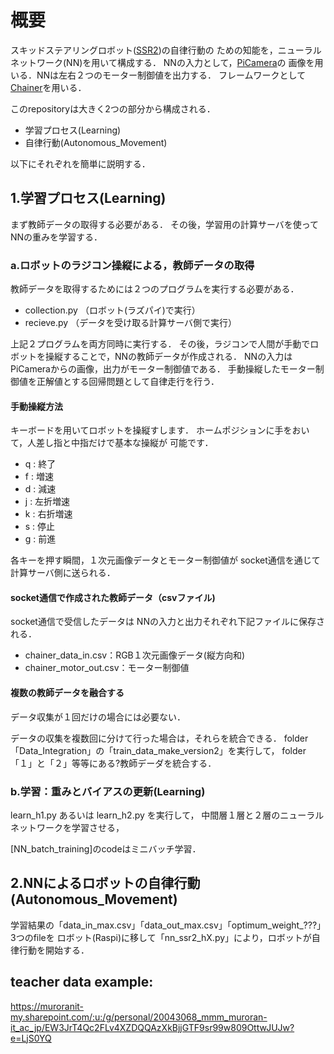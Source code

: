 # 概要
スキッドステアリングロボット([SSR2](https://github.com/HondaLab/SSR2))の自律行動の
ための知能を，ニューラルネットワーク(NN)を用いて構成する．
NNの入力として，[PiCamera](https://github.com/HondaLab/camera-on-raspi/tree/main)の
画像を用いる．NNは左右２つのモーター制御値を出力する．
フレームワークとして[Chainer](https://tutorials.chainer.org/ja/)を用いる．

このrepositoryは大きく2つの部分から構成される．
* 学習プロセス(Learning)
* 自律行動(Autonomous_Movement)

以下にそれぞれを簡単に説明する．

## 1.学習プロセス(Learning)
まず教師データの取得する必要がある．
その後，学習用の計算サーバを使ってNNの重みを学習する．
### a.ロボットのラジコン操縦による，教師データの取得
教師データを取得するためには２つのプログラムを実行する必要がある．

* collection.py （ロボット(ラズパイ)で実行）
* recieve.py （データを受け取る計算サーバ側で実行）

上記２プログラムを両方同時に実行する．
その後，ラジコンで人間が手動でロボットを操縦することで，NNの教師データが作成される．
NNの入力はPiCameraからの画像，出力がモーター制御値である．
手動操縦したモーター制御値を正解値とする回帰問題として自律走行を行う．

#### 手動操縦方法
キーボードを用いてロボットを操縦すします．
ホームポジションに手をおいて，人差し指と中指だけで基本な操縦が
可能です．
* q : 終了
* f : 増速
* d : 減速
* j : 左折増速
* k : 右折増速
* s : 停止
* g : 前進

各キーを押す瞬間，１次元画像データとモーター制御値が
socket通信を通じて計算サーバ側に送られる．


#### socket通信で作成された教師データ（csvファイル)
socket通信で受信したデータは
NNの入力と出力それぞれ下記ファイルに保存される．

* chainer_data_in.csv：RGB１次元画像データ(縦方向和)
* chainer_motor_out.csv：モーター制御値

#### 複数の教師データを融合する
データ収集が１回だけの場合には必要ない．

データの収集を複数回に分けて行った場合は，それらを統合できる．
folder「Data_Integration」の「train_data_make_version2」を実行して，
folder「１」と「２」等等にある?教師デーダを統合する．


### b.学習：重みとバイアスの更新(Learning)
learn_h1.py あるいは learn_h2.py を実行して，
中間層１層と２層のニューラルネットワークを学習させる，

[NN_batch_training]のcodeはミニバッチ学習．


## 2.NNによるロボットの自律行動(Autonomous_Movement)
学習結果の「data_in_max.csv」「data_out_max.csv」「optimum_weight_???」3つのfileを
ロボット(Raspi)に移して「nn_ssr2_hX.py」により，ロボットが自律行動を開始する．


## teacher data example:

https://muroranit-my.sharepoint.com/:u:/g/personal/20043068_mmm_muroran-it_ac_jp/EW3JrT4Qc2FLv4XZDQQAzXkBjjGTF9sr99w809OttwJUJw?e=LjS0YQ
